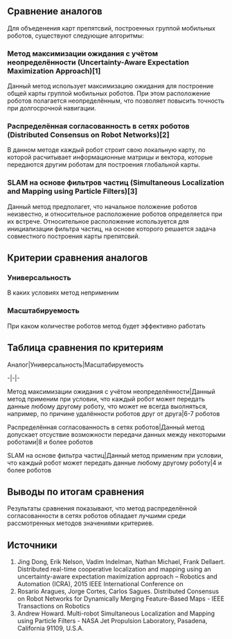 ﻿## Сравнение аналогов

Для объеденения карт препятсвий, построенных группой мобильных роботов, существуют следующие алгоритмы:

### Метод максимизации ожидания с учётом неопределённости (Uncertainty-Aware Expectation Maximization Approach)[1]

Данный метод использует максимизацию ожидания для построение общей карты группой мобильных роботов. При этом расположение роботов полагается неопределённым, что позволяет повысить точность при долгосрочной навигации. 

### Распределённая согласованность в сетях роботов (Distributed Consensus on Robot Networks)[2]

В данном методе каждый робот строит свою локальную карту, по которой расчитывает информационные матрицы и вектора, которые передаются другим роботам для построения глобальной карты.

### SLAM на основе фильтров частиц (Simultaneous Localization and Mapping using Particle Filters)[3]

Данный метод предполагет, что начальное положение роботов неизвестно, и относительное расположение роботов определяется при их встрече. Относительное расположение используется для инициализации фильтра частиц, на основе которого решается задача совместного построения карты препятсвий.

## Критерии сравнения аналогов

### Универсальность

В каких условиях метод неприменим

### Масштабируемость



При каком количестве роботов метод будет эффективно работать

## Таблица сравнения по критериям

Аналог|Универсальность|Масштабируемость

-|-|-

Метод максимизации ожидания с учётом неопределённости|Данный метод применим при условии, что каждый робот может передать данные любому другому роботу, что может не всегда выолняться, например, по причине удалённости роботов друг от друга|6-7 роботов

Распределённая согласованность в сетях роботов|Данный метод допускает отсуствие возможности передачи данных между некоторыми роботами|8 и более роботов

SLAM на основе фильтра частиц|Данный метод применим при условии, что каждый робот может передать данные любому другому роботу|4 и более роботов

## Выводы по итогам сравнения

Результаты сравнения показывают, что метод распределённой согласованности в сетях роботов обладает лучшими среди рассмотренных методов значениями критериев.

## Источники

1. Jing Dong, Erik Nelson, Vadim Indelman, Nathan Michael, Frank Dellaert. Distributed real-time cooperative localization and mapping using an uncertainty-aware expectation maximization approach – Robotics and Automation (ICRA), 2015 IEEE International Conference on
2. Rosario Aragues, Jorge Cortes, Carlos Sagues. Distributed Consensus on Robot Networks for Dynamically Merging Feature-Based Maps -  IEEE Transactions on Robotics
3. Andrew Howard. Multi-robot Simultaneous Localization and Mapping using Particle Filters -  NASA Jet Propulsion Laboratory, Pasadena, California 91109, U.S.A.